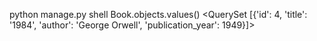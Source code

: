 python manage.py shell
Book.objects.values()
<QuerySet [{'id': 4, 'title': '1984', 'author': 'George Orwell', 'publication_year': 1949}]>
